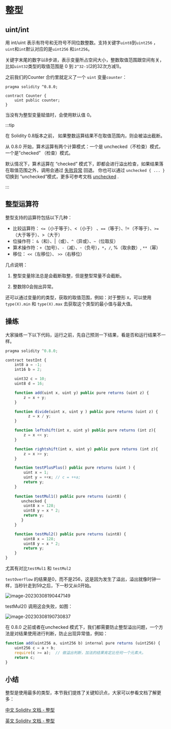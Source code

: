 # 整型

## uint/int

用 int/uint 表示有符号和无符号不同位数整数。支持关键字`uint8`到`uint256` ，`uint`和`int`默认对应的是`uint256` 和`int256`。

关键字末尾的数字以8步进，表示变量所占空间大小，整数取值范围跟空间有关， 比如`uint32`类型的取值范围是 0 到 `2^32-1`(2的32次方减1)。



之前我们的Counter 合约里就定义了一个 `uint` 变量`counter`：

```
pragma solidity ^0.8.0;

contract Counter {
    uint public counter;
}
```



当没有为整型变量赋值时，会使用默认值 0。



:::tip

在 Solidity 0.8版本之前， 如果整数运算结果不在取值范围内，则会被溢出截断。 

从 0.8.0 开始，算术运算有两个计算模式：一个是 unchecked（不检查）模式，一个是”checked” （检查）模式。 

默认情况下，算术运算在 “checked” 模式下，即都会进行溢出检查，如果结果落在取值范围之外，调用会通过 [失败异常](https://learnblockchain.cn/docs/solidity/control-structures.html#assert-and-require) 回退。 你也可以通过 `unchecked { ... }` 切换到 “unchecked”模式，更多可参考文档 [unchecked](https://learnblockchain.cn/docs/solidity/control-structures.html#unchecked) .

:::



## 整型运算符



整型支持的运算符包括以下几种：



* 比较运算符： `<=`（小于等于）、<（小于） 、`==`（等于）、!=（不等于）、`>=`（大于等于）、>（大于）
* 位操作符： `&`（和）、|（或）、`^`（异或）、`~`（位取反） 
* 算术操作符：`+`（加号）、`-`（减）、-（负号），`*`，`/`,  %（取余数）, `**`（幂）
* 移位： `<<`（左移位）、 `>>`（右移位）



几点说明：

1. 整型变量除法总是会截断取整，但是整型常量不会截断。

2. 整数除0会抛出异常。

   



还可以通过变量的的类型，获取的取值范围，例如：对于整形 `X`，可以使用 `type(X).min` 和 `type(X).max` 去获取这个类型的最小值与最大值。


## 操练

大家操练一下以下代码，运行之前，先自己预测一下结果，看是否和运行结果不一样。


```js
pragma solidity ^0.8.0;

contract testInt {
    int8 a = -1;
    int16 b = 2;

    uint32 c = 10;
    uint8 d = 16;

    function add(uint x, uint y) public pure returns (uint z) {
        z = x + y;
    }

    function divide(uint x, uint y ) public pure returns (uint z) {
          z = x / y;
    }

    function leftshift(int x, uint y) public pure returns (int z){
        z = x << y;
    }

    function rightshift(int x, uint y) public pure returns (int z){
        z = x >> y;
    }

    function testPlusPlus() public pure returns (uint ) {
        uint x = 1;
        uint y = ++x; // c = ++a;
        return y;
    }
  
    function testMul1() public pure returns (uint8) {
       unchecked {
        uint8 x = 128;
        uint8 y = x * 2;
        return y;
       }
    }

    function testMul2() public pure returns (uint8) {
        uint8 x = 128;
        uint8 y = x * 2;
        return y;
    }
}
```



尤其有对比`testMul1` 和 `testMul2` 





`testOverflow`  的结果是0，而不是256，这是因为发生了溢出，溢出就像时钟一样，当秒针走到59之后，下一秒又从0开始。



![image-20230308190447149](https://img.learnblockchain.cn/pics/20230308190448.png)





testMul2() 调用这会失败，如图：

![image-20230308190730837](https://img.learnblockchain.cn/pics/20230308190731.png)



在 0.8.0 之前或者在unchecked 模式下，我们都需要防止整型溢出问题，一个方法是对结果使用进行判断，防止出现异常值，例如：

```js
function add(uint256 a, uint256 b) internal pure returns (uint256) {
    uint256 c = a + b;
    require(c >= a);  // 做溢出判断，加法的结果肯定比任何一个元素大。
    return c;
}
```



## 小结



整型是使用最多的类型，本节我们提炼了关键知识点，大家可以参看文档了解更多：

[中文 Solidity 文档 - 整型](https://learnblockchain.cn/docs/solidity/types.html#integers)

[英文 Solidity 文档 - 整型](https://docs.soliditylang.org/en/v0.8.19/types.html#integers)











